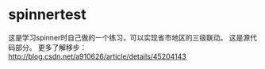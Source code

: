 # spinnertest
这是学习spinner时自己做的一个练习，可以实现省市地区的三级联动。
这是源代码部分。
更多了解移步：<a>http://blog.csdn.net/a910626/article/details/45204143</a>
